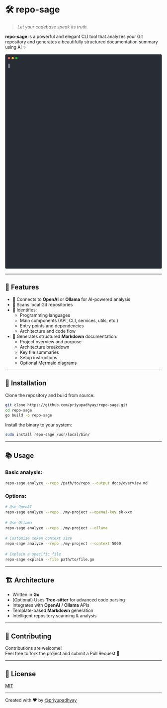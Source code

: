 # 🛠️ repo-sage  
> *Let your codebase speak its truth.*

**repo-sage** is a powerful and elegant CLI tool that analyzes your Git repository and generates a beautifully structured documentation summary using AI ✨

![demo](demo.svg)

---

## 🚀 Features

- 🔗 Connects to **OpenAI** or **Ollama** for AI-powered analysis
- 📂 Scans local Git repositories
- 🧠 Identifies:
  - Programming languages
  - Main components (API, CLI, services, utils, etc.)
  - Entry points and dependencies
  - Architecture and code flow
- 📝 Generates structured **Markdown** documentation:
  - Project overview and purpose
  - Architecture breakdown
  - Key file summaries
  - Setup instructions
  - Optional Mermaid diagrams

---

## 🔧 Installation
Clone the repository and build from source:

```bash
git clone https://github.com/priyupadhyay/repo-sage.git
cd repo-sage
go build -o repo-sage
```

Install the binary to your system:

```bash
sudo install repo-sage /usr/local/bin/
```

---

## 📚 Usage

### Basic analysis:
```bash
repo-sage analyze --repo /path/to/repo --output docs/overview.md
```

### Options:
```bash
# Use OpenAI
repo-sage analyze --repo ./my-project --openai-key sk-xxx

# Use Ollama
repo-sage analyze --repo ./my-project --ollama

# Customize token context size
repo-sage analyze --repo ./my-project --context 5000

# Explain a specific file
repo-sage explain --file path/to/file.go
```

---

## 🏗️ Architecture

- Written in **Go**
- (Optional) Uses **Tree-sitter** for advanced code parsing
- Integrates with **OpenAI** / **Ollama** APIs
- Template-based **Markdown** generation
- Intelligent repository scanning & analysis

---

## 🤝 Contributing

Contributions are welcome!  
Feel free to fork the project and submit a Pull Request 🤗

---

## 📝 License

[MIT](LICENSE)

---

Created with ❤️ by [@priyupadhyay](https://github.com/priyupadhyay)